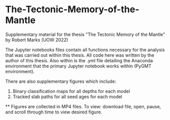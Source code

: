 # The-Tectonic-Memory-of-the-Mantle
Supplementary material for the thesis "The Tectonic Memory of the Mantle" by Robert Marks (UOW 2022)


The Jupyter notebooks files contain all functions necessary for the analysis that was carried out within this thesis. All code here was written by the author of this thesis.
Also within is the .yml file detailing the Anaconda environment that the primary Jupyter notebook works within (PyGMT environment).

There are also supplementary figures which include:
1) Binary classification maps for all depths for each model
2) Tracked slab paths for all seed ages for each model

** Figures are collected in MP4 files. To view: download file, open, pause, and scroll through time to view desired figure.
